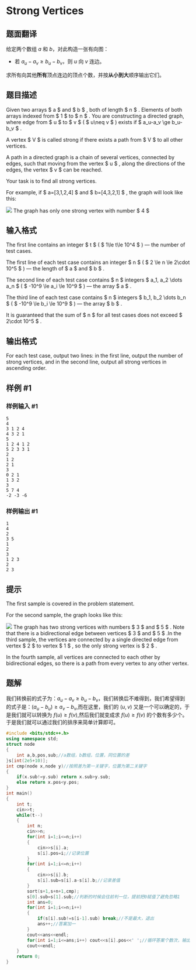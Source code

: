 # Strong Vertices

## 题面翻译

给定两个数组 $a$ 和 $b$，对此构造一张有向图：

- 若 $a_u-a_v\ge b_u-b_v$，则 $u$ 向 $v$ 连边。

求所有向其他**所有**顶点连边的顶点个数，并按**从小到大**顺序输出它们。

## 题目描述

Given two arrays $ a $ and $ b $ , both of length $ n $ . Elements of both arrays indexed from $ 1 $ to $ n $ . You are constructing a directed graph, where edge from $ u $ to $ v $ ( $ u\neq v $ ) exists if $ a_u-a_v \ge b_u-b_v $ .

A vertex $ V $ is called strong if there exists a path from $ V $ to all other vertices.

A path in a directed graph is a chain of several vertices, connected by edges, such that moving from the vertex $ u $ , along the directions of the edges, the vertex $ v $ can be reached.

Your task is to find all strong vertices.

For example, if $ a=[3,1,2,4] $ and $ b=[4,3,2,1] $ , the graph will look like this:

 ![](https://cdn.luogu.com.cn/upload/vjudge_pic/CF1857D/d82544424ea2e3e9ac339f1c8fa7dad6ac60fbfc.png) The graph has only one strong vertex with number $ 4 $

## 输入格式

The first line contains an integer $ t $ ( $ 1\le t\le 10^4 $ ) — the number of test cases.

The first line of each test case contains an integer $ n $ ( $ 2 \le n \le 2\cdot 10^5 $ ) — the length of $ a $ and $ b $ .

The second line of each test case contains $ n $ integers $ a_1, a_2 \dots a_n $ ( $ -10^9 \le a_i \le 10^9 $ ) — the array $ a $ .

The third line of each test case contains $ n $ integers $ b_1, b_2 \dots b_n $ ( $ -10^9 \le b_i \le 10^9 $ ) — the array $ b $ .

It is guaranteed that the sum of $ n $ for all test cases does not exceed $ 2\cdot 10^5 $ .

## 输出格式

For each test case, output two lines: in the first line, output the number of strong vertices, and in the second line, output all strong vertices in ascending order.

## 样例 #1

### 样例输入 #1

```
5
4
3 1 2 4
4 3 2 1
5
1 2 4 1 2
5 2 3 3 1
2
1 2
2 1
3
0 2 1
1 3 2
3
5 7 4
-2 -3 -6
```

### 样例输出 #1

```
1
4 
2
3 5 
1
2 
3
1 2 3 
2
2 3
```

## 提示

The first sample is covered in the problem statement.

For the second sample, the graph looks like this:

 ![](https://cdn.luogu.com.cn/upload/vjudge_pic/CF1857D/4f95c34528d6169c692c6bf6f2ed63814b90c73c.png) The graph has two strong vertices with numbers $ 3 $ and $ 5 $ . Note that there is a bidirectional edge between vertices $ 3 $ and $ 5 $ .In the third sample, the vertices are connected by a single directed edge from vertex $ 2 $ to vertex $ 1 $ , so the only strong vertex is $ 2 $ .

In the fourth sample, all vertices are connected to each other by bidirectional edges, so there is a path from every vertex to any other vertex.

## 题解
我们转换前的式子为：$a_{u}-a_{v}\geq b_{u}-b_{v}$，我们转换后不难得到，我们希望得到的式子是：$(a_{u}-b_{u})\geq a_{v}-b_{v}$,而在这里，我们的 $(u,v)$ 又是一个可以确定的，于是我们就可以转换为 $f(u)\geq f(v)$,然后我们就变成求 $f(u)\geq f(v)$ 的个数有多少个。于是我们就可以通过我们的排序来简单计算即可。

```cpp
#include <bits/stdc++.h>
using namespace std;
struct node
{
	int a,b,pos,sub;//a数组，b数组，位置，同位置的差
}s[int(2e5+10)];
int cmp(node x,node y)//按照差为第一关键字，位置为第二关键字
{
	if(x.sub!=y.sub) return x.sub>y.sub;
	else return x.pos<y.pos;
}
int main()
{
	int t;
	cin>>t;
	while(t--)
	{
		int n;
		cin>>n;
		for(int i=1;i<=n;i++)
		{
			cin>>s[i].a;
			s[i].pos=i;//记录位置
		} 
		for(int i=1;i<=n;i++)
		{
			cin>>s[i].b;
			s[i].sub=s[i].a-s[i].b;//记录差值
		}
		sort(s+1,s+n+1,cmp);
		s[0].sub=s[1].sub;//判断的时候会往前判一位，提前把0赋值了避免忽略1
		int ans=0;
		for(int i=1;i<=n;i++)
		{
			if(s[i].sub!=s[i-1].sub) break;//不是最大，退出
			ans++;//答案加一
		}
		cout<<ans<<endl;
		for(int i=1;i<=ans;i++) cout<<s[i].pos<<' ';//循环答案个数次，输出答案
		cout<<endl;
	}
	return 0;
}
```